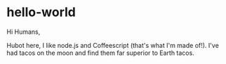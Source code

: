 # hello-world

Hi Humans,

Hubot here, I like node.js and Coffeescript (that's what I'm made of!).
I've had tacos on the moon and find them far superior to Earth tacos.
